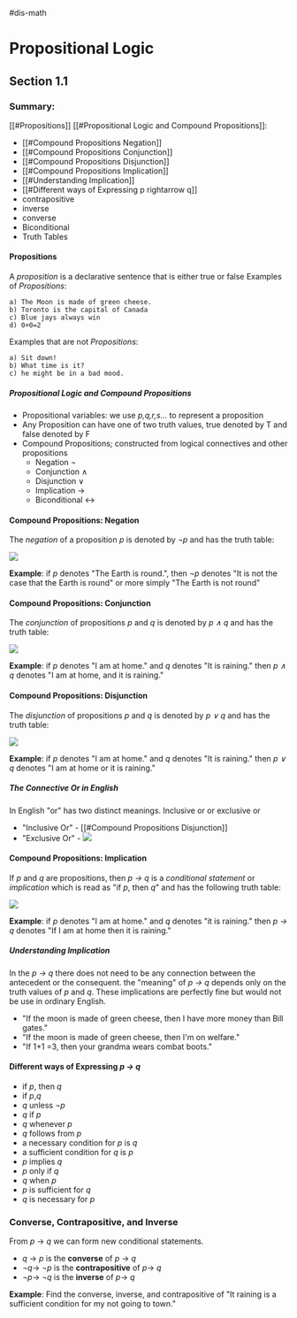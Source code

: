 #dis-math 
# Propositional Logic
## Section 1.1
### Summary:
[[#Propositions]]
[[#Propositional Logic and Compound Propositions]]:
- [[#Compound Propositions Negation]]
- [[#Compound Propositions Conjunction]]
- [[#Compound Propositions Disjunction]]
- [[#Compound Propositions Implication]] 
- [[#Understanding Implication]] 
- [[#Different ways of Expressing p rightarrow q]]
- contrapositive
-  inverse
-  converse
- Biconditional
- Truth Tables

#### Propositions
A *proposition* is a declarative sentence that is either true or false
Examples of *Propositions*:

	a) The Moon is made of green cheese.
	b) Toronto is the capital of Canada
	c) Blue jays always win
	d) 0+0=2
Examples that are not *Propositions*:

	a) Sit down!
	b) What time is it?
	c) he might be in a bad mood.

##### Propositional Logic and Compound Propositions
* Propositional variables: we use *p,q,r,s...* to represent a proposition
* Any Proposition can have one of two truth values, true denoted by T and false denoted by F
* Compound Propositions; constructed from logical connectives and other propositions
	* Negation $\neg$
	* Conjunction $\wedge$
	* Disjunction $\vee$
	* Implication $\rightarrow$
	* Biconditional $\leftrightarrow$

#### Compound Propositions: Negation
The *negation* of a proposition *p* is denoted by 
$\neg$*p* and has the truth table:

![](CaptureDis_Negation.png)

**Example**: if *p* denotes "The Earth is round.", then $\neg$*p* denotes "It is not the case that the Earth is round" or more simply "The Earth is not round"

#### Compound Propositions: Conjunction
The *conjunction* of propositions *p* and *q* is denoted by *p $\wedge$ q* and has the truth table:

![](CaptureDis_Conjunction.PNG)

**Example**: if *p* denotes "I am at home." and *q* denotes "It is raining." then *p $\wedge$ q* denotes "I am at home, and it is raining."

#### Compound Propositions: Disjunction
The *disjunction* of propositions *p* and *q* is denoted by *p $\vee$ q* and has the truth table:

![](CaptureDis_Disjunction.PNG)

**Example**: if *p* denotes "I am at home." and *q* denotes "It is raining." then *p $\vee$ q* denotes "I am at home or it is raining." 

##### The Connective Or in English
In English "or" has two distinct meanings. Inclusive or or exclusive or
* "Inclusive Or" - [[#Compound Propositions Disjunction]]
* "Exclusive Or" - ![](CaptureDis_Xor.PNG)

#### Compound Propositions: Implication 
If *p* and *q* are propositions, then *p $\rightarrow$ q* is a *conditional statement* or *implication* which is read as "if *p*, then *q*" and has the following truth table:

![](CaptureDis_Implication.PNG)

**Example**: if *p* denotes "I am at home." and *q* denotes "it is raining." then *p $\rightarrow$ q* denotes "If I am at home then it is raining." 

##### Understanding Implication
In the *p $\rightarrow$ q* there does not need to be any connection between the antecedent or the consequent. the "meaning" of *p $\rightarrow$ q* depends only on the truth values of *p* and *q*.
These implications are perfectly fine but would not be use in ordinary English.
* "If the moon is made of green cheese, then I have more money than Bill gates."
* "If the moon is made of green cheese, then I'm on welfare."
* "If 1+1 =3, then your grandma wears combat boots."

#### Different ways of Expressing *p $\rightarrow$ q*
- if *p*, then *q*
- if *p*,*q*
- *q* unless $\neg$*p*
- *q* if *p*
- *q* whenever *p*
- *q* follows from *p*
- a necessary condition for *p* is *q*
- a sufficient condition for *q* is *p*
- *p* implies *q*
- *p* only if *q*
- *q* when *p*
- *p* is sufficient for *q*
- *q* is necessary for *p*

### Converse, Contrapositive, and Inverse
From *p* $\rightarrow$ *q* we can form new conditional statements.
* *q* $\rightarrow$ *p* is the **converse** of *p* $\rightarrow$ *q*
* $\neg$*q*$\rightarrow$ $\neg$*p* is the **contrapositive** of *p*$\rightarrow$ *q*
* $\neg$*p*$\rightarrow$ $\neg$*q* is the **inverse** of *p*$\rightarrow$ *q*

**Example**: Find the converse, inverse, and contrapositive of "It raining is a sufficient condition for my not going to town."